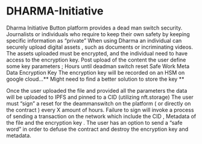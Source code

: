 # DHARMA-Initiative


Dharma Initiative Button platform provides a dead man switch security.
Journalists or individuals who require to keep their own safety by keeping specific information as “private” 
When using Dharma an individual can securely upload digital assets , such as documents or incriminating videos. 
The assets uploaded must be encrypted, and the individual need to have access to the encryption key. 
Post upload of the content the user define some key parameters ; 
	Hours until deadman switch reset 
	Safe Work 
	Meta Data 
	Encryption Key
		The encryption key will be recorded on an HSM on google cloud…** Might need to find a better solution to store the key ** 

Once the user uploaded the file and provided all the parameters the data will be uploaded to IPFS and pinned to a CID (utilizing nft.storage) 
The user must “sign” a reset for the deammanswitch on the platform ( or directly on the contract ) every X amount of hours. 
Failure to sign will invoke a process of sending a transaction on the network which include the CID , Metadata of the file and the encryption key . 
The user has an option to send a “safe word” in order to defuse the contract and destroy the encryption key and metadata. 

